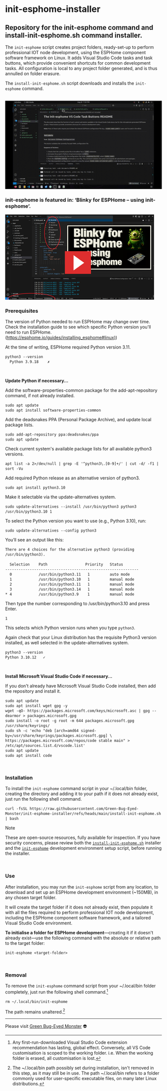 # init-esphome-installer
## Repository for the init-esphome command and install-init-esphome.sh command installer.

The `init-esphome` script creates project folders, ready-set-up to perform professional IOT node development, using the ESPHome component software framework on Linux. It adds Visual Studio Code tasks and task buttons, which provide convenient shortcuts for common development tasks. 
All configuration is local to any project folder generated, and is thus annulled on folder erasure.

The `install-init-esphome.sh` script downloads and installs the `init-esphome` command.
<br>
<br>

![Button demo loop.](/images/button-demo-loop.gif)

### init-esphome is featured in: ‘Blinky for ESPHome – using init-esphome’.

[![Watch the video](https://github.com/Green-Bug-Eyed-Monster/init-esphome-installer/blob/main/images/title-page-small.png)](https://www.youtube.com/watch?v=Cfvlnf9PLuQ)

### Prerequisites
The version of Python needed to run ESPHome may change over time. Check the installation guide to see which specific Python version you'll need to run ESPHome. 
([https://esphome.io/guides/installing_esphome#linux)](https://esphome.io/guides/installing_esphome#linux)) 

At the time of writing, ESPHome required Python version 3.11.
```
python3 --version
  Python 3.9.18    ✗ 
```
<br>

**Update Python if necessary...**

Add the software-properties-common package for the add-apt-repository command,
if not already installed.
```
sudo apt update
sudo apt install software-properties-common
```
Add the deadsnakes PPA (Personal Package Archive), and update local package lists.
```
sudo add-apt-repository ppa:deadsnakes/ppa
sudo apt update
```
Check current system's available package lists for all available python3 versions.
```
apt list -a 2>/dev/null | grep -E '^python3\.[0-9]+/' | cut -d/ -f1 | sort -Vu
```
Add required Python release as an alternative version of python3.
```
sudo apt install python3.10
```
Make it selectable via the update-alternatives system.
```
sudo update-alternatives --install /usr/bin/python3 python3 /usr/bin/python3.10 1
```
To select the Python version you want to use (e.g., Python 3.10), run:
```
sudo update-alternatives --config python3
```
You’ll see an output like this:
```
There are 4 choices for the alternative python3 (providing /usr/bin/python3).

  Selection    Path                 Priority   Status
------------------------------------------------------------
  0            /usr/bin/python3.11   1         auto mode
  1            /usr/bin/python3.10   1         manual mode
  2            /usr/bin/python3.11   1         manual mode
  3            /usr/bin/python3.14   1         manual mode
* 4            /usr/bin/python3.9    1         manual mode

```
Then type the number corresponding to /usr/bin/python3.10 and press Enter.
```
1
```
This selects which Python version runs when you type `python3`.

Again check that your Linux distribution has the requisite Python3 version installed, as well selected in the update-alternatives system.
```
python3 --version
Python 3.10.12   ✓
```
<br>

**Install Microsoft Visual Studio Code if necessary...**

If you don't already have Microsoft Visual Studio Code installed, then add the repository and install it.
```
sudo apt update
sudo apt install wget gpg -y
wget -qO- https://packages.microsoft.com/keys/microsoft.asc | gpg --dearmor > packages.microsoft.gpg
sudo install -o root -g root -m 644 packages.microsoft.gpg /usr/share/keyrings/
sudo sh -c 'echo "deb [arch=amd64 signed-by=/usr/share/keyrings/packages.microsoft.gpg] \
https://packages.microsoft.com/repos/code stable main" > /etc/apt/sources.list.d/vscode.list'
sudo apt update
sudo apt install code
```
<br>

### Installation

To install the `init-esphome` command script in your ~/.local/bin folder, creating the directory and adding it to your path if it does not already exist, just run the following shell command.
```
curl -fsSL https://raw.githubusercontent.com/Green-Bug-Eyed-Monster/init-esphome-installer/refs/heads/main/install-init-esphome.sh | bash
```
> [!NOTE]
> These are open-source resources, fully available for inspection.
> If you have security concerns, please review both the [`install-init-esphome.sh`](./install-init-esphome.sh) installer and the [`init-esphome`](./init-esphome) development environment setup script, before running the installer.
<br>

### Use
After installation, you may run the `init-esphome` script from any location, to download and set up an ESPHome development environment (~150MB), in any chosen target folder. 

It will create the target folder if it does not already exist, then populate it with all the files required to perform professional IOT node development, including the ESPHome component software framework, and a tailored Visual Studio Code environment. 

**To initialise a folder for ESPHome development**—creating it if it doesn't already exist—use the following command with the absolute or relative path to the target folder:
```
init-esphome <target-folder>
```
<br>

### Removal
To remove the `init-esphome` command script from your ~/.local/bin folder completely, just run the following shell command.[^1]
```
rm ~/.local/bin/init-esphome
```
The path remains unaltered.[^2]
<br>

---

Please visit [Green Bug-Eyed Monster](https://green.bug-eyed.monster/) 👽

[^1]: Any first-run-downloaded Visual Studio Code extension recommendation has lasting, global effect. Conversely, all VS Code customisation is scoped to the working folder. i.e. When the working folder is erased, all customisation is lost.
[^2]: The ~/.local/bin path possibly set during installation, isn't removed in this step, as it may still be in use. The path ~/.local/bin refers to a folder commonly used for user-specific executable files, on many later Linux distributions.

